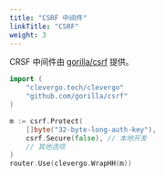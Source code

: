 ```yaml
---
title: "CSRF 中间件"
linkTitle: "CSRF"
weight: 3
---
```


CRSF 中间件由 [gorilla/csrf](https://github.com/gorilla/csrf) 提供。

```go
import (
    "clevergo.tech/clevergo"
    "github.com/gorilla/csrf"
)
```

```go
m := csrf.Protect(
    []byte("32-byte-long-auth-key"),
    csrf.Secure(false), // 本地开发
    // 其他选项
)
router.Use(clevergo.WrapHH(m))
```
